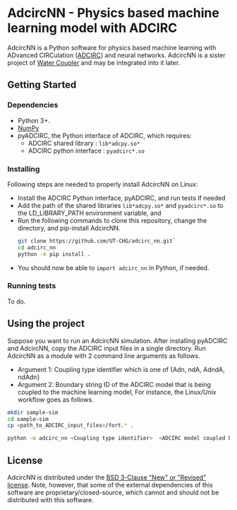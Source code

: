 # AdcircNN - Physics based machine learning model with ADCIRC

AdcircNN is a Python software for physics based machine learning with ADvanced
CIRCulation ([ADCIRC](http://adcirc.org/)) and neural networks. AdcircNN is a
sister project of
[Water Coupler](https://github.com/gajanan-choudhary/water-coupler) and may be
integrated into it later.


## Getting Started

### Dependencies

* Python 3+.
* [NumPy](https://numpy.org/)
* pyADCIRC, the Python interface of ADCIRC, which requires:
    * ADCIRC shared library   : `lib*adcpy.so*`
    * ADCIRC python interface : `pyadcirc*.so`


### Installing

Following steps are needed to properly install AdcircNN on Linux:
* Install the ADCIRC Python interface, pyADCIRC, and run tests if needed
* Add the path of the shared libraries `lib*adcpy.so*` and `pyadcirc*.so` to the
  LD\_LIBRARY\_PATH environment variable, and
* Run the following commands to clone this repository, change the directory, and
  pip-install AdcircNN.
  ```bash
  git clone https://github.com/UT-CHG/adcirc_nn.git`
  cd adcirc_nn
  python -m pip install .
  ```
* You should now be able to `import adcirc_nn` in Python, if needed.


### Running tests

To do.


## Using the project

Suppose you want to run an AdcircNN simulation. After installing pyADCIRC and
AdcircNN, copy the ADCIRC input files in a single directory. Run AdcircNN as a
module with 2 command line arguments as follows.
 - Argument 1: Coupling type identifier which is one of {Adn, ndA, AdndA, ndAdn}
 - Argument 2: Boundary string ID of the ADCIRC model that is being coupled to
   the machine learning model,
For instance, the Linux/Unix workflow goes as follows.
```bash
mkdir sample-sim
cd sample-sim
cp <path_to_ADCIRC_input_files>/fort.* .

python -m adcirc_nn <Coupling type identifier>  <ADCIRC model coupled boundary>
```


## License

AdcircNN is distributed under the
[BSD 3-Clause "New" or "Revised" license](LICENSE). Note, however, that some of
the external dependencies of this software are proprietary/closed-source, which
cannot and should not be distributed with this software.

